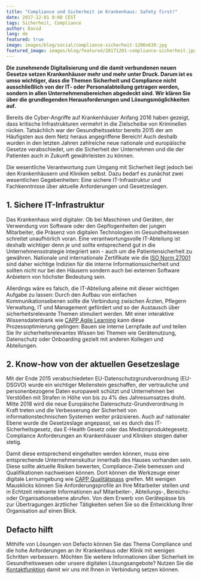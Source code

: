 ```yaml
---
title: "Compliance und Sicherheit im Krankenhaus: Safety first!"
date: 2017-12-01 8:00 CEST
tags: Sicherheit, Compliance
author: David
lang: de
featured: true
image: images/blog/social/compliance-sicherheit-1200x630.jpg
featured_image: images/blog/featured/20171201-compliance-sicherheit.jpg
---
```


**Die zunehmende Digitalisierung und die damit verbundenen neuen Gesetze setzen Krankenhäuser mehr und mehr unter Druck. Darum ist es umso wichtiger, dass die Themen Sicherheit und Compliance nicht ausschließlich von der IT- oder Personalabteilung getragen werden, sondern in allen Unternehmensbereichen abgedeckt sind. Wir klären Sie über die grundlegenden Herausforderungen und Lösungsmöglichkeiten auf.**

Bereits die Cyber-Angriffe auf Krankenhäuser Anfang 2016 haben gezeigt, dass kritische Infrastrukturen vermehrt in die Zielscheibe von Kriminellen rücken. Tatsächlich war der Gesundheitssektor bereits 2015 der am Häufigsten aus dem Netz heraus angegriffene Bereich! Auch deshalb wurden in den letzten Jahren zahlreiche neue nationale und europäische Gesetze verabschiedet, um die Sicherheit der Unternehmen und die der Patienten auch in Zukunft gewährleisten zu können.

Die wesentliche Verantwortung zum Umgang mit Sicherheit liegt jedoch bei den Krankenhäusern und Kliniken selbst. Dazu bedarf es zunächst zwei wesentlichen Gegebenheiten: Eine sichere IT-Infrastruktur und Fachkenntnisse über aktuelle Anforderungen und Gesetzeslagen.

## 1. Sichere IT-Infrastruktur

Das Krankenhaus wird digitaler. Ob bei Maschinen und Geräten, der Verwendung von Software oder den Gepflogenheiten der jungen Mitarbeiter, die Präsenz von digitalen Technologien im Gesundheitswesen schreitet unaufhörlich voran. Eine verantwortungsvolle IT-Abteilung ist deshalb wichtiger denn je und sollte entsprechend gut in die Unternehmensstrategie integriert sein - auch um die Patientensicherheit zu gewähren. Nationale und internationale Zertifikate wie die [ISO Norm 27001](/hosting-sicherheit/) sind daher wichtige Indizien für die interne Informationssicherheit und sollten nicht nur bei den Häusern sondern auch bei externen Software Anbietern von höchster Bedeutung sein.

Allerdings wäre es falsch, die IT-Abteilung alleine mit dieser wichtigen Aufgabe zu lassen: Durch den Aufbau von einfachen Kommunikationsebenen sollte die Verbindung zwischen Ärzten, Pflegern Verwaltung, IT und Management gefördert und so der Austausch über sicherheitsrelevante Themen stimuliert werden. Mit einer interaktive Wissensdatenbank wie [CAPP Agile Learning](/capp-agile-learning/) kann diese Prozessoptimierung gelingen: Bauen sie interne Lernpfade auf und teilen Sie Ihr sicherheitsrelevantes Wissen bei Themen wie Gerätenutzung, Datenschutz oder Onboarding gezielt mit anderen Kollegen und Abteilungen.

## 2. Know-how von der aktuellen Gesetzeslage

Mit der Ende 2015 verabschiedeten EU-Datenschutzgrundverordnung (EU-DSGVO) wurde ein wichtiger Meilenstein geschaffen, der vertrauliche und personenbezogene Daten europaweit schützt und Unternehmen bei Verstößen mit Strafen in Höhe von bis zu 4% des Jahresumsatzes droht. Mitte 2018 wird die neue Europäische Datenschutz-Grundverordnung in Kraft treten und die Verbesserung der Sicherheit von informationstechnischen Systemen weiter präzisieren. Auch auf nationaler Ebene wurde die Gesetzeslage angepasst, sei es durch das IT-Sicherheitsgesetz, das E-Health Gesetz oder das Medizinproduktegesetz. Compliance Anforderungen an Krankenhäuser und Kliniken steigen daher stetig.

Damit diese entsprechend eingehalten werden können, muss eine entsprechende Unternehmenskultur innerhalb des Hauses vorhanden sein. Diese sollte aktuelle Risiken bewerten, Compliance-Ziele bemessen und Qualifikationen nachweisen können. Dort können die Werkzeuge einer digitale Lernumgebung wie [CAPP Qualitätspass](/qualitatspass/) greifen. Mit wenigen Mausklicks können Sie Anforderungsprofile an Ihre Mitarbeiter stellen und in Echtzeit relevante Informationen auf Mitarbeiter-, Abteilungs-, Bereichs- oder Organisationsebene abrufen. Von dem Erwerb von Gerätepässe bis zur Übertragungen ärztlicher Tätigkeiten sehen Sie so die Entwicklung Ihrer Organisation auf einen Blick.

## Defacto hilft

Mithilfe von Lösungen von Defacto können Sie das Thema Compliance und die hohe Anforderungen an ihr Krankenhaus oder Klinik mit wenigen Schritten verbessern. Möchten Sie weitere Informationen über Sicherheit im Gesundheitswesen oder unsere digitalen Lösungsangebote? Nutzen Sie die [Kontaktfunktion](/kontakt/) damit wir uns mit Ihnen in Verbindung setzen können.
